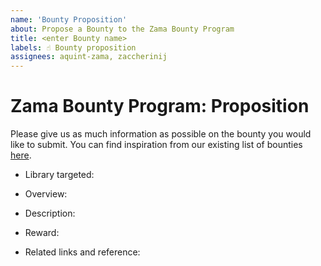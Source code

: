 ```yaml
---
name: 'Bounty Proposition'
about: Propose a Bounty to the Zama Bounty Program
title: <enter Bounty name>
labels: ☝️ Bounty proposition
assignees: aquint-zama, zaccherinij
---
```


# Zama Bounty Program: Proposition

Please give us as much information as possible on the bounty you would like to submit. You can find inspiration from our existing list of bounties [here](https://github.com/zama-ai/bounty-program).

<!-- What library is the bounty targeting? `fhEVM`, `TFHE-rs`, `Concrete`, `Concrete ML`, `Research` -->
- Library targeted:

<!-- Propose an overview: Short description of your proposition -->
- Overview:

<!-- Propose a Description: Complete and detailed description of your proposition -->
- Description:

<!-- Give an estimate of the reward value of your bounty (will be later validated by the Zama team) -->
- Reward:

<!-- Give any links that could help solve your bounty (papers, articles, existing implementation…) -->
- Related links and reference:
